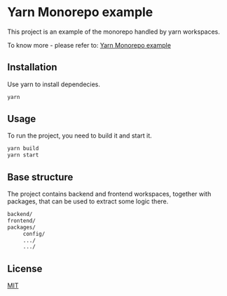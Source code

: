 # Yarn Monorepo example

This project is an example of the monorepo handled by yarn workspaces. 

To know more - please refer to: [Yarn Monorepo example](https://medium.com/@mkocik/yarn-workspaces-monorepo-beginners-guide-ed89de47aa25)

## Installation

Use yarn to install dependecies.

```bash
yarn
```

## Usage
To run the project, you need to build it and start it.

```bash
yarn build
yarn start
```

## Base structure
The project contains backend and frontend workspaces, together with packages, that can be used to extract some logic there.
```bash
backend/
frontend/
packages/
     config/
     .../
     .../
```

## License
[MIT](https://choosealicense.com/licenses/mit/)
